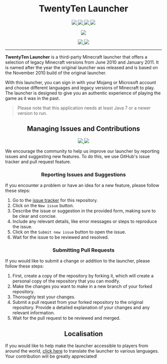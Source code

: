 <h1 align="center">TwentyTen Launcher</h1>
<p align="center">
  <a href="https://www.azul.com/downloads/?version=java-7-lts&package=jre">
    <img src="https://img.shields.io/badge/Java-7%2B-blue.svg">
  </a>
  <a href="https://github.com/sojlabjoi/TwentyTenLauncher/releases/latest">
    <img src="https://img.shields.io/github/v/release/sojlabjoi/TwentyTenLauncher?label=latest">
  </a>
  <a href="https://github.com/sojlabjoi/TwentyTenLauncher/releases">
    <img src="https://img.shields.io/github/v/release/sojlabjoi/TwentyTenLauncher?include_prereleases&label=pre-release">
  </a>
  <a href="https://github.com/sojlabjoi/TwentyTenLauncher/blob/stable/LICENSE">
    <img src="https://img.shields.io/github/license/sojlabjoi/TwentyTenLauncher">
  </a>
</p>
<div align="center">
  <a href="https://i.imgur.com/XI2qib8.png">
    <img src="https://i.imgur.com/XI2qib8.png">
  </a>
</div>
<p align="center">
  <a href="https://github.com/sojlabjoi/TwentyTenLauncher/releases/latest">
    <img src="https://img.shields.io/github/downloads/sojlabjoi/TwentyTenLauncher/latest/total.svg">
  </a>
  <a href="https://github.com/sojlabjoi/TwentyTenLauncher/releases">
    <img src="https://img.shields.io/github/downloads-pre/sojlabjoi/TwentyTenLauncher/latest/total?label=downloads%40pre-release">
  </a>
</p>

---

__TwentyTen Launcher__ is a third-party Minecraft launcher that offers a selection of legacy
Minecraft
versions from June 2010 and January 2011. It is named after the year the original launcher was
released and is based on the November 2010 build of the original launcher.

With this launcher, you can sign in with your Mojang or Microsoft account and choose different
languages and legacy versions of Minecraft to play. The launcher is designed to give you an
authentic experience of playing the game as it was in the past.

> Please note that this application needs at least Java 7 or a newer version to run.

<h2 align="center">Managing Issues and Contributions</h2>
<p align="center">
  <a href="https://github.com/sojlabjoi/TwentyTenLauncher/issues">
    <img src="https://img.shields.io/github/issues/sojlabjoi/TwentyTenLauncher">
  </a>
  <a href="https://github.com/sojlabjoi/TwentyTenLauncher/pulls">
    <img src="https://img.shields.io/github/issues-pr/sojlabjoi/TwentyTenLauncher">
  </a>
</p>

We encourage the community to help us improve our launcher by reporting issues and suggesting new
features. To do this, we use GitHub's issue tracker and pull request feature.

<h3 align="center">Reporting Issues and Suggestions</h3>

If you encounter a problem or have an idea for a new feature, please follow these steps:

1. Go to the [issue tracker](https://github.com/sojlabjoi/TwentyTenLauncher/issues) for this
   repository.
2. Click on the ``New issue`` button.
3. Describe the issue or suggestion in the provided form, making sure to be clear and concise.
4. Include any relevant details, like error messages or steps to reproduce the issue.
5. Click on the ``Submit new issue`` button to open the issue.
6. Wait for the issue to be reviewed and resolved.

<h3 align="center">Submitting Pull Requests</h3>

If you would like to submit a change or addition to
the launcher, please follow these steps:

1. First, create a copy of the repository by forking it, which will create a personal copy of the
   repository that you can modify.
2. Make the changes you want to make in a new branch of your forked repository.
3. Thoroughly test your changes.
4. Submit a pull request from your forked repository to the original repository.
   Provide a detailed explanation of your changes and any relevant information.
5. Wait for the pull request to be reviewed and merged.

<h2 align="center">Localisation</h2>

If you would like to help make the launcher accessible to players from around the
world, [click here](https://explore.transifex.com/xte/twentyten) to translate the
launcher to various languages. Your contribution will be greatly appreciated!